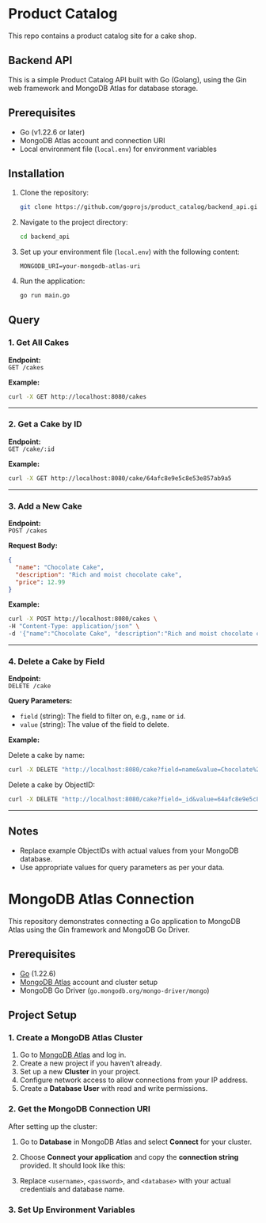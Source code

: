 
# Product Catalog

This repo contains a product catalog site for a cake shop.

## Backend API

This is a simple Product Catalog API built with Go (Golang), using the Gin web framework and MongoDB Atlas for database storage.

## Prerequisites

- Go (v1.22.6 or later)
- MongoDB Atlas account and connection URI
- Local environment file (`local.env`) for environment variables

## Installation

1. Clone the repository:

   ```bash
   git clone https://github.com/goprojs/product_catalog/backend_api.git
   ```

2. Navigate to the project directory:

   ```bash
   cd backend_api
   ```

3. Set up your environment file (`local.env`) with the following content:

   ```
   MONGODB_URI=your-mongodb-atlas-uri
   ```

4. Run the application:

   ```bash
   go run main.go
   ```

## Query

### 1. Get All Cakes

**Endpoint:**  
`GET /cakes`

**Example:**

```bash
curl -X GET http://localhost:8080/cakes
```

---

### 2. Get a Cake by ID

**Endpoint:**  
`GET /cake/:id`

**Example:**

```bash
curl -X GET http://localhost:8080/cake/64afc8e9e5c8e53e857ab9a5
```

---

### 3. Add a New Cake

**Endpoint:**  
`POST /cakes`

**Request Body:**  
```json
{
  "name": "Chocolate Cake",
  "description": "Rich and moist chocolate cake",
  "price": 12.99
}
```

**Example:**

```bash
curl -X POST http://localhost:8080/cakes \
-H "Content-Type: application/json" \
-d '{"name":"Chocolate Cake", "description":"Rich and moist chocolate cake", "price":12.99}'
```

---

### 4. Delete a Cake by Field

**Endpoint:**  
`DELETE /cake`

**Query Parameters:**  
- `field` (string): The field to filter on, e.g., `name` or `id`.  
- `value` (string): The value of the field to delete.

**Example:**  

Delete a cake by name:
```bash
curl -X DELETE "http://localhost:8080/cake?field=name&value=Chocolate%20Cake"
```

Delete a cake by ObjectID:
```bash
curl -X DELETE "http://localhost:8080/cake?field=_id&value=64afc8e9e5c8e53e857ab9a5"
```

---

## Notes

- Replace example ObjectIDs with actual values from your MongoDB database.
- Use appropriate values for query parameters as per your data.

# MongoDB Atlas Connection 

This repository demonstrates connecting a Go application to MongoDB Atlas using the Gin framework and MongoDB Go Driver.

## Prerequisites

- [Go](https://golang.org/dl/) (1.22.6)
- [MongoDB Atlas](https://www.mongodb.com/cloud/atlas) account and cluster setup
- MongoDB Go Driver (`go.mongodb.org/mongo-driver/mongo`)

## Project Setup

### 1. Create a MongoDB Atlas Cluster

1. Go to [MongoDB Atlas](https://www.mongodb.com/cloud/atlas) and log in.
2. Create a new project if you haven’t already.
3. Set up a new **Cluster** in your project.
4. Configure network access to allow connections from your IP address.
5. Create a **Database User** with read and write permissions.

### 2. Get the MongoDB Connection URI

After setting up the cluster:

1. Go to **Database** in MongoDB Atlas and select **Connect** for your cluster.
2. Choose **Connect your application** and copy the **connection string** provided. It should look like this:


3. Replace `<username>`, `<password>`, and `<database>` with your actual credentials and database name.

### 3. Set Up Environment Variables

